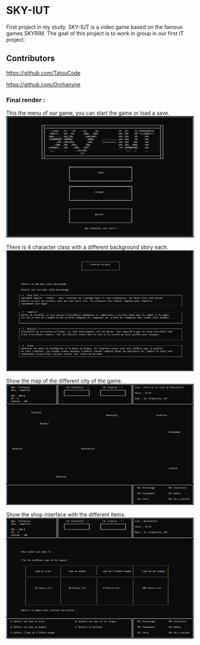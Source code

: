 # SKY-IUT

First project in my study. SKY-IUT is a video game based on the famous games SKYRIM. The goal of this project is to work in group in our first IT project. 

## Contributors

https://github.com/TatouCode

https://github.com/Orchanyne

### Final render :

This the menu of our game, you can start the game or load a save. 
![alt text](https://github.com/Orchanyne/SKY-IUT/blob/main/menu.png)

There is 4 character class with a different background story each.
![alt text](https://github.com/Orchanyne/SKY-IUT/blob/main/hero.png)

Show the map of the different city of the game.
![alt text](https://github.com/Orchanyne/SKY-IUT/blob/main/carte.png)

Show the shop interface with the different items.
![alt text](https://github.com/Orchanyne/SKY-IUT/blob/main/boutique.png)
